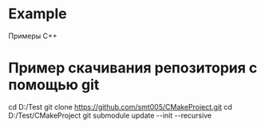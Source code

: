 # Example
Примеры C++

# Пример скачивания репозитория с помощью git
cd D:/Test
git clone https://github.com/smt005/CMakeProject.git
cd D:/Test/CMakeProject
git submodule update --init --recursive
